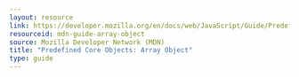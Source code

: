 ```yaml
---
layout: resource
link: https://developer.mozilla.org/en/docs/web/JavaScript/Guide/Predefined_Core_Objects#Array_Object
resourceid: mdn-guide-array-object
source: Mozilla Developer Network (MDN)
title: "Predefined Core Objects: Array Object"
type: guide
---
```


